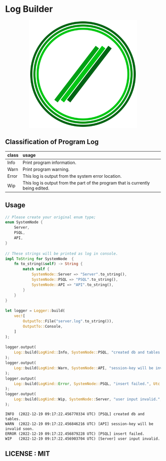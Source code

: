 # Log Builder

<p align="center">
    <img src="./assets/logo.svg" alt="logo" title="Log-Builder" width=350>
</p>

## Classification of Program Log

| class | usage                                                                           |
| :---- | :------------------------------------------------------------------------------ |
| Info  | Print program information.                                                      |
| Warn  | Print program warning.                                                          |
| Error | This log is output from the system error location.                              |
| Wip   | This log is output from the part of the program that is currently being edited. |

## Usage

```rust
// Please create your original enum type;
enum SystemNode {
    Server,
    PSQL,
    API,
}

// These strings will be printed as log in console.
impl ToString for SystemNode  {
    fn to_string(&self) -> String {
        match self {
            SystemNode::Server => "Server".to_string(),
            SystemNode::PSQL => "PSQL".to_string(),
            SystemNode::API => "API".to_string(),
        }
    }
}

let logger = Logger::build(
    vec![
        OutputTo::File("server.log".to_string()),
        OutputTo::Console,
    ]
);

logger.output(
    Log::build(LogKind::Info, SystemNode::PSQL, "created db and tables.", Utc::now())
);
logger.output(
    Log::build(LogKind::Warn, SystemNode::API, "session-key will be invalid soon.", Utc::now())
);
logger.output(
    Log::build(LogKind::Error, SystemNode::PSQL, "insert failed.", Utc::now())
);
logger.output(
    Log::build(LogKind::Wip, SystemNode::Server, "user input invalid.", Utc::now())
);
```

```
INFO  (2022-12-19 09:17:22.456770334 UTC) [PSQL] created db and tables.
WARN  (2022-12-19 09:17:22.456846216 UTC) [API] session-key will be invalid soon.
ERROR (2022-12-19 09:17:22.456879228 UTC) [PSQL] insert failed.
WIP   (2022-12-19 09:17:22.456903704 UTC) [Server] user input invalid.
```

## LICENSE : MIT
